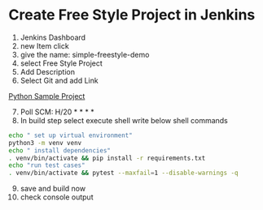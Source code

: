 # Create Free Style Project in Jenkins

1. Jenkins Dashboard
2. new Item click
3. give the name: simple-freestyle-demo
4. select Free Style Project
5. Add Description 
6. Select Git and add Link 

[Python Sample Project](https://github.com/sonam-niit/python-jenkins-cicd/blob/main/Jenkinsfile)

7. Poll SCM: H/20 * * * *
8. In build step select execute shell write below shell commands
```bash
echo " set up virtual environment"
python3 -m venv venv
echo " install dependencies"
. venv/bin/activate && pip install -r requirements.txt
echo "run test cases"
. venv/bin/activate && pytest --maxfail=1 --disable-warnings -q
```

9. save and build now
10. check console output
